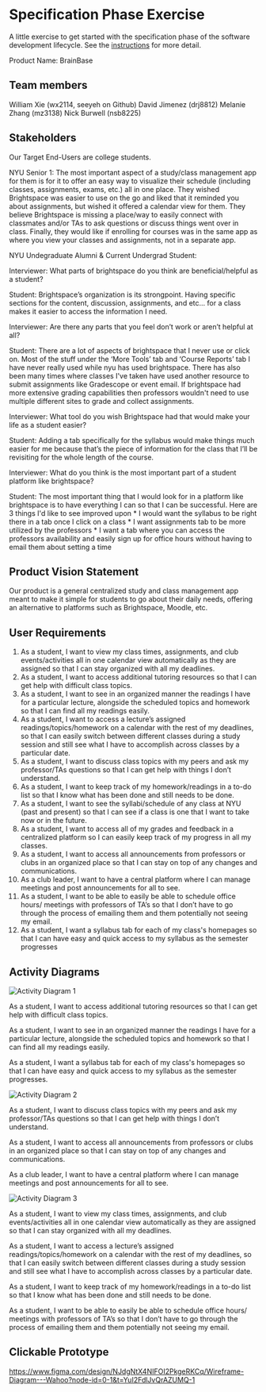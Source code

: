 # Specification Phase Exercise

A little exercise to get started with the specification phase of the software development lifecycle. See the [instructions](instructions.md) for more detail.

Product Name: BrainBase

## Team members

William Xie (wx2114, seeyeh on Github)
David Jimenez (drj8812)
Melanie Zhang (mz3138)
Nick Burwell (nsb8225)

## Stakeholders

Our Target End-Users are college students.

NYU Senior 1: The most important aspect of a study/class management app for them is for it to offer an easy way to visualize their schedule (including classes, assignments, exams, etc.) all in one place. They wished Brightspace was easier to use on the go and liked that it reminded you about assignments, but wished it offered a calendar view for them. They believe Brightspace is missing a place/way to easily connect with classmates and/or TAs to ask questions or discuss things went over in class. Finally, they would like if enrolling for courses was in the same app as where you view your classes and assignments, not in a separate app.

NYU Undegraduate Alumni & Current Undergrad Student: 

Interviewer: What parts of brightspace do you think are beneficial/helpful as a student? 

Student: Brightspace’s organization is its strongpoint. Having specific sections for the content, discussion, assignments, and etc… for a class makes it easier to 
access the information I need. 

Interviewer: Are there any parts that you feel don’t work or aren’t helpful at all? 

Student: There are a lot of aspects of brightspace that I never use or click on. Most of the stuff under the ‘More Tools’ tab and ‘Course Reports’ tab I have never really used while nyu has used brightspace. There has also been many times where classes I've taken have used another resource to submit assignments like Gradescope or event email. If brightspace had more extensive grading capabilities then professors wouldn't need to use multiple different sites to grade and collect assignments. 

Interviewer: What tool do you wish Brightspace had that would make your life as a student easier?

Student: Adding a tab specifically for the syllabus would make things much easier for me because that’s the piece of information for the class that I’ll be revisiting for the 
whole length of the course. 

Interviewer: What do you think is the most important part of a student platform like brightspace? 

Student: The most important thing that I would look for in a platform like brightspace is to have everything I can so that I can be successful. Here are 3 things I'd like to see improved upon
    * I would want the syllabus to be right there in a tab once I click on a class
    * I want assignments tab to be more utilized by the professors
    * I want a tab where you can access the professors availability and easily sign up for office hours without having to email them about setting a time 

## Product Vision Statement

Our product is a general centralized study and class management app meant to make it simple for students to go about their daily needs, offering an alternative to platforms such as Brightspace, Moodle, etc.

## User Requirements

1. As a student, I want to view my class times, assignments, and club events/activities all in one calendar view automatically as they are assigned so that I can stay organized with all my deadlines.
2. As a student, I want to access additional tutoring resources so that I can get help with difficult class topics.
3. As a student, I want to see in an organized manner the readings I have for a particular lecture, alongside the scheduled topics and homework so that I can find all my readings easily.
4. As a student, I want to access a lecture’s assigned readings/topics/homework on a calendar with the rest of my deadlines, so that I can easily switch between different classes during a study session and still see what I have to accomplish across classes by a particular date.
5. As a student, I want to discuss class topics with my peers and ask my professor/TAs questions so that I can get help with things I don’t understand.
6. As a student, I want to keep track of my homework/readings in a to-do list so that I know what has been done and still needs to be done.
7. As a student, I want to see the syllabi/schedule of any class at NYU (past and present) so that I can see if a class is one that I want to take now or in the future.
8. As a student, I want to access all of my grades and feedback in a centralized platform so I can easily keep track of my progress in all my classes.
9. As a student, I want to access all announcements from professors or clubs in an organized place so that I can stay on top of any changes and communications.
10. As a club leader, I want to have a central platform where I can manage meetings and post announcements for all to see.
11. As a student, I want to be able to easily be able to schedule office hours/ meetings with professors of TA’s so that I don’t have to go through the process of emailing them and them potentially not seeing my email. 
12. As a student, I want a syllabus tab for each of my class's homepages so that I can have easy and quick access to my syllabus as the semester progresses 



## Activity Diagrams

![Activity Diagram 1](activityDiagram1.png)

As a student, I want to access additional tutoring resources so that I can get help with difficult class topics.

As a student, I want to see in an organized manner the readings I have for a particular lecture, alongside the scheduled topics and homework so that I can find all my readings easily.

As a student, I want a syllabus tab for each of my class's homepages so that I can have easy and quick access to my syllabus as the semester progresses.

![Activity Diagram 2](activityDiagram2.png)

As a student, I want to discuss class topics with my peers and ask my professor/TAs questions so that I can get help with things I don’t understand.

As a student, I want to access all announcements from professors or clubs in an organized place so that I can stay on top of any changes and communications.

As a club leader, I want to have a central platform where I can manage meetings and post announcements for all to see.

![Activity Diagram 3](activityDiagram3.png)

As a student, I want to view my class times, assignments, and club events/activities all in one calendar view automatically as they are assigned so that I can stay organized with all my deadlines.

As a student, I want to access a lecture’s assigned readings/topics/homework on a calendar with the rest of my deadlines, so that I can easily switch between different classes during a study session and still see what I have to accomplish across classes by a particular date.

As a student, I want to keep track of my homework/readings in a to-do list so that I know what has been done and still needs to be done.

As a student, I want to be able to easily be able to schedule office hours/ meetings with professors of TA’s so that I don’t have to go through the process of emailing them and them potentially not seeing my email. 

## Clickable Prototype

https://www.figma.com/design/NJdgNtX4NIFOI2PkgeRKCq/Wireframe-Diagram---Wahoo?node-id=0-1&t=YuI2FdlJvQrAZUMQ-1
